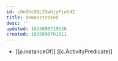 ```yaml
---
id: L0nDVcOQL2SwUjyPiut42
title: demonstrated
desc: ''
updated: 1635890719536
created: 1635890701911
---
```


- [[p.instanceOf]] [[c.ActivityPredicate]]